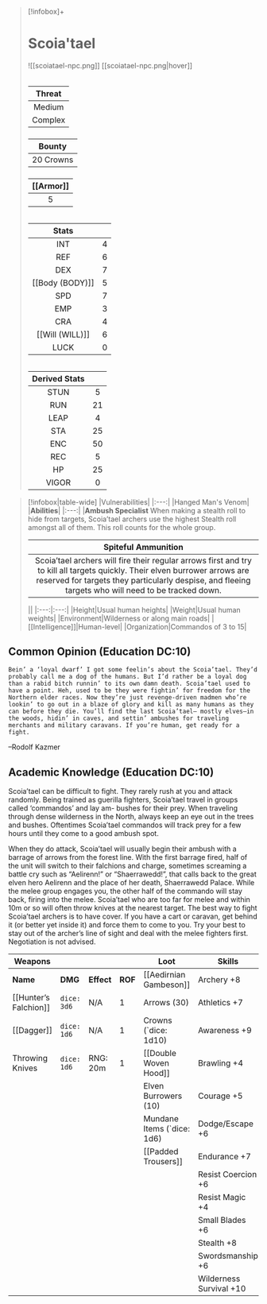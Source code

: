 >[!infobox]+
># Scoia'tael
>![[scoiatael-npc.png]]
>[[scoiatael-npc.png|hover]]
>###### 
>|Threat|
>|:---:|
>|Medium|
>|Complex|
>##### 
>|Bounty|
>|:---:|
>|20 Crowns|
>#####
>|[[Armor]]|
>|:---:|
>|5|
>###### 
>
>|Stats||
>|:---:|:---:|
>|INT|4|
>|REF|6|
>|DEX|7|
>|[[Body (BODY)]]|5|
>|SPD|7|
>|EMP|3|
>|CRA|4|
>|[[Will (WILL)]]|6|
>|LUCK|0|
>######
>|Derived Stats||
>|:---:|:---:|
>|STUN|5|
>|RUN|21|
>|LEAP|4|
>|STA|25|
>|ENC|50|
>|REC|5|
>|HP|25|
>|VIGOR|0|

>[!infobox|table-wide]
>|Vulnerabilities|
>|:---:|
>|Hanged Man's Venom|
>|**Abilities**|
>|:---:|
>|**Ambush Specialist**  When making a stealth roll to hide from targets, Scoia’tael archers use the highest Stealth roll amongst all of them. This roll counts for the whole group.
>
>|**Spiteful Ammunition**|
>|:---:|
>|Scoia’tael archers will fire their regular arrows first and try to kill all targets quickly. Their elven burrower arrows are reserved for targets they particularly despise, and fleeing targets who will need to be tracked down.
>
>||
>|:---:|:---:|
>|Height|Usual human heights|
>|Weight|Usual human weights|
>|Environment|Wilderness or along main roads|
>|[[Intelligence]]|Human-level|
>|Organization|Commandos of 3 to 15|
## Common Opinion (Education DC:10)
```ad-quote
Bein’ a ‘loyal dwarf’ I got some feelin’s about the Scoia’tael. They’d probably call me a dog of the humans. But I’d rather be a loyal dog than a rabid bitch runnin’ to its own damn death. Scoia’tael used to have a point. Heh, used to be they were fightin’ for freedom for the Northern elder races. Now they’re just revenge-driven madmen who’re lookin’ to go out in a blaze of glory and kill as many humans as they can before they die. You’ll find the last Scoia’tael— mostly elves—in the woods, hidin’ in caves, and settin’ ambushes for traveling merchants and military caravans. If you’re human, get ready for a fight.
```
–Rodolf Kazmer

## Academic Knowledge (Education DC:10)

Scoia’tael can be difficult to fight. They rarely rush at you and attack randomly. Being trained as guerilla fighters, Scoia’tael travel in groups called ‘commandos’ and lay am- bushes for their prey. When traveling through dense wilderness in the North, always keep an eye out in the trees and bushes. Oftentimes Scoia’tael commandos will track prey for a few hours until they come to a good ambush spot.

When they do attack, Scoia’tael will usually begin their ambush with a barrage of arrows from the forest line. With the first barrage fired, half of the unit will switch to their falchions and charge, sometimes screaming a battle cry such as “Aelirenn!” or “Shaerrawedd!”, that calls back to the great elven hero Aelirenn and the place of her death, Shaerrawedd Palace. While the melee group engages you, the other half of the commando will stay back, firing into the melee. Scoia’tael who are too far for melee and within 10m or so will often throw knives at the nearest target. The best way to fight Scoia’tael archers is to have cover. If you have a cart or caravan, get behind it (or better yet inside it) and force them to come to you. Try your best to stay out of the archer’s line of sight and deal with the melee fighters first. Negotiation is not advised.

| Weapons               |             |            |         | Loot                       | Skills                  |
|-----------------------|-------------|------------|---------|----------------------------|-------------------------|
| **Name**              | **DMG**     | **Effect** | **ROF** | [[Aedirnian Gambeson]]     | Archery +8              |
| [[Hunter’s Falchion]] | `dice: 3d6` | N/A        | 1       | Arrows (30)                | Athletics +7            |
| [[Dagger]]            | `dice: 1d6` | N/A        | 1       | Crowns (`dice: 1d10)       | Awareness +9            |
| Throwing Knives       | `dice: 1d6` | RNG: 20m   | 1       | [[Double Woven Hood]]      | Brawling +4             |
|                       |             |            |         | Elven Burrowers (10)       | Courage +5              |
|                       |             |            |         | Mundane Items (`dice: 1d6) | Dodge/Escape +6         |
|                       |             |            |         | [[Padded Trousers]]        | Endurance +7            |
|                       |             |            |         |                            | Resist Coercion +6      |
|                       |             |            |         |                            | Resist Magic +4         |
|                       |             |            |         |                            | Small Blades +6         |
|                       |             |            |         |                            | Stealth +8              |
|                       |             |            |         |                            | Swordsmanship +6        |
|                       |             |            |         |                            | Wilderness Survival +10 |
